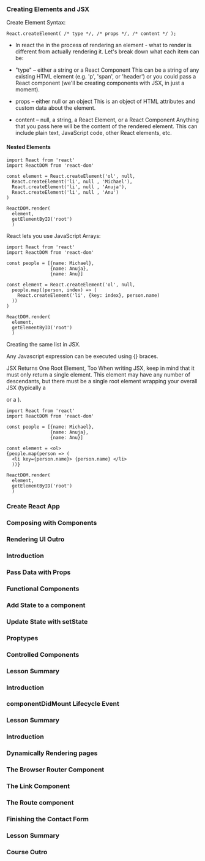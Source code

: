 ### Creating Elements and JSX

Create Element Syntax:
```
React.createElement( /* type */, /* props */, /* content */ );
```
- In react the in the process of rendering an element - what to render is different from actually rendering it.
Let's break down what each item can be:

 - "type" – either a string or a React Component
    This can be a string of any existing HTML element (e.g. 'p', 'span', or 'header') or you could pass a React component (we'll be creating components with JSX, in just a moment).

 - props – either null or an object
    This is an object of HTML attributes and custom data about the element.

 - content – null, a string, a React Element, or a React Component
    Anything that you pass here will be the content of the rendered element. This can include plain text, JavaScript code, other React elements, etc.

#### Nested Elements
```
import React from 'react'
import ReactDOM from 'react-dom'

const element = React.createElement('ol', null,
  React.createElement('li', null , 'Michael'),
  React.createElement('li', null , 'Anuja'),
  React.createElement('li', null , 'Anu')
)

ReactDOM.render(
  element,
  getElementByID('root')
  )
```


React lets you use JavaScript Arrays:

```
import React from 'react'
import ReactDOM from 'react-dom'

const people = [{name: Michael},
                {name: Anuja},
                {name: Anu}]

const element = React.createElement('ol', null,
  people.map((person, index) => (
    React.createElement('li', {key: index}, person.name)
  ))
)

ReactDOM.render(
  element,
  getElementByID('root')
  )
```

Creating the same list in JSX.

Any Javascript expression can be executed using {} braces.

JSX Returns One Root Element, Too
When writing JSX, keep in mind that it must only return a single element. This element may have any number of descendants, but there must be a single root element wrapping your overall JSX (typically a <div> or a <span>).

```
import React from 'react'
import ReactDOM from 'react-dom'

const people = [{name: Michael},
                {name: Anuja},
                {name: Anu}]

const element = <ol>
{people.map(person => (
  <li key={person.name}> {person.name} </li>
  ))}

ReactDOM.render(
  element,
  getElementByID('root')
  )
```

### Create React App
### Composing with Components
### Rendering UI Outro
### Introduction
### Pass Data with Props
### Functional Components
### Add State to a component
### Update State with setState
### Proptypes
### Controlled Components
### Lesson Summary
### Introduction
### componentDidMount Lifecycle Event
### Lesson Summary
### Introduction
### Dynamically Rendering pages
### The Browser Router Component
### The Link Component
### The Route component
### Finishing the Contact Form
### Lesson Summary
### Course Outro